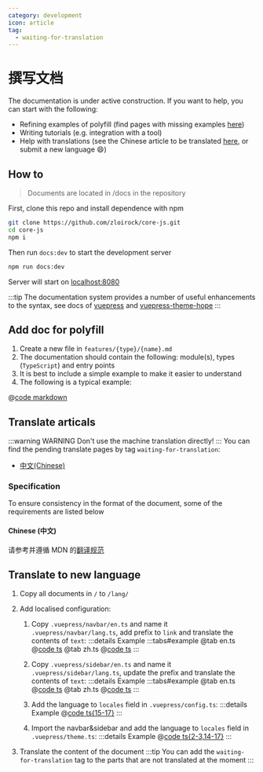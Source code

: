 ```yaml
---
category: development
icon: article
tag:
  - waiting-for-translation
---
```


# 撰写文档

The documentation is under active construction. If you want to help, you can start with the following:

- Refining examples of polyfill (find pages with missing examples [here]())
- Writing tutorials (e.g. integration with a tool)
- Help with translations (see the Chinese article to be translated [here](/zh/tag/waiting-for-translation/), or submit a new language :smile:)

## How to

> Documents are located in /docs in the repository

First, clone this repo and install dependence with npm

```sh
git clone https://github.com/zloirock/core-js.git
cd core-js
npm i
```

Then run `docs:dev` to start the development server

```sh
npm run docs:dev
```

Server will start on [localhost:8080](http://localhost:8080)

:::tip
The documentation system provides a number of useful enhancements to the syntax, see docs of [vuepress](https://v2.vuepress.vuejs.org/guide/markdown.html) and [vuepress-theme-hope](https://theme-hope.vuejs.press/guide/markdown/)
:::

## Add doc for polyfill

1. Create a new file in `features/{type}/{name}.md`
2. The documentation should contain the following: module(s), types (`TypeScript`) and entry points
3. It is best to include a simple example to make it easier to understand
4. The following is a typical example:

@[code markdown](../features/es-standard/json.md)

## Translate articals

:::warning WARNING
Don't use the machine translation directly!
:::
You can find the pending translate pages by tag `waiting-for-translation`:

- [中文(Chinese)](/zh/tag/waiting-for-translation)

### Specification

To ensure consistency in the format of the document, some of the requirements are listed below

#### Chinese (中文)

请参考并遵循 MDN 的[翻译规范](https://github.com/mdn/translated-content/blob/main/docs/zh-cn/translation-guide.md#%E4%B8%AD%E6%96%87%E7%BF%BB%E8%AF%91%E7%9A%84%E5%B8%B8%E8%A7%81%E9%97%AE%E9%A2%98)

## Translate to new language

1. Copy all documents in `/` to `/lang/`
2. Add localised configuration:

   1. Copy `.vuepress/navbar/en.ts` and name it `.vuepress/navbar/lang.ts`, add prefix to `link` and translate the contents of `text`:
      :::details Example
      :::tabs#example
      @tab en.ts
      @[code ts](../../.vuepress/navbar/en.ts)
      @tab zh.ts
      @[code ts](../../.vuepress/navbar/zh.ts)
      :::

   2. Copy `.vuepress/sidebar/en.ts` and name it `.vuepress/sidebar/lang.ts`, update the prefix and translate the contents of `text`:
      :::details Example
      :::tabs#example
      @tab en.ts
      @[code ts](../../.vuepress/sidebar/en.ts)
      @tab zh.ts
      @[code ts](../../.vuepress/sidebar/zh.ts)
      :::

   3. Add the language to `locales` field in `.vuepress/config.ts`:
      :::details Example
      @[code ts{15-17}](../../.vuepress/config.ts)
      :::
   4. Import the navbar&sidebar and add the language to `locales` field in `.vuepress/theme.ts`:
      :::details Example
      @[code ts{2-3,14-17}](../../.vuepress/theme.ts)
      :::

3. Translate the content of the document
   :::tip
   You can add the `waiting-for-translation` tag to the parts that are not translated at the moment
   :::

